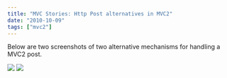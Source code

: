 ```yaml
---
title: "MVC Stories: Http Post alternatives in MVC2"
date: "2010-10-09"
tags: ["mvc2"]
---
```


Below are two screenshots of two alternative mechanisms for handling a MVC2 post.

![](/blog/image.axd?picture=2010%2f10%2fCreate1.png) ![](/blog/image.axd?picture=2010%2f10%2fCreate2.png)
